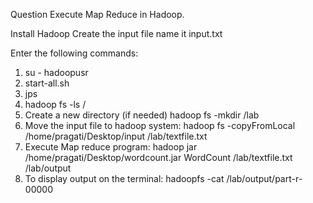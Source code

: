 Question Execute Map Reduce in Hadoop.

Install Hadoop
Create the input file name it input.txt

Enter the following commands:
1. su - hadoopusr
2. start-all.sh
3. jps
4. hadoop fs -ls /
5. Create a new directory (if needed) hadoop fs -mkdir /lab
6. Move the input file to hadoop system: hadoop fs -copyFromLocal /home/pragati/Desktop/input  /lab/textfile.txt
7. Execute Map reduce program: hadoop jar /home/pragati/Desktop/wordcount.jar  WordCount  /lab/textfile.txt  /lab/output
8. To display output on the terminal: hadoopfs -cat /lab/output/part-r-00000
  
